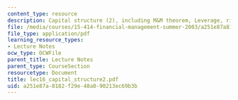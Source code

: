 ```yaml
---
content_type: resource
description: Capital structure (2), including M&M theorem, Leverage, risk, and WACC.
file: /media/courses/15-414-financial-management-summer-2003/a251e87a8182f29e48a090213ec69b3b_lec16_capital_structure2.pdf
file_type: application/pdf
learning_resource_types:
- Lecture Notes
ocw_type: OCWFile
parent_title: Lecture Notes
parent_type: CourseSection
resourcetype: Document
title: lec16_capital_structure2.pdf
uid: a251e87a-8182-f29e-48a0-90213ec69b3b
---
```

